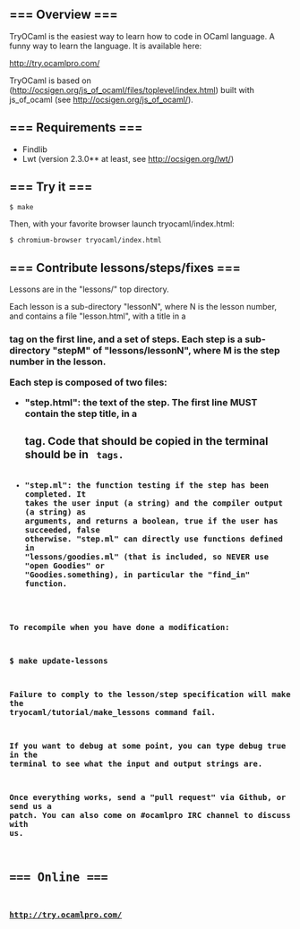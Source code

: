 === Overview ===
----------------

TryOCaml is the easiest way to learn how to code in OCaml language. A
funny way to learn the language. It is available here:

http://try.ocamlpro.com/

TryOCaml is based on
(http://ocsigen.org/js_of_ocaml/files/toplevel/index.html) built with
js_of_ocaml (see http://ocsigen.org/js_of_ocaml/).

=== Requirements ===
-------------------

  * Findlib
  * Lwt (version 2.3.0** at least, see http://ocsigen.org/lwt/)

=== Try it ===
--------------

    $ make

Then, with your favorite browser launch tryocaml/index.html:

    $ chromium-browser tryocaml/index.html

=== Contribute lessons/steps/fixes ===
--------------------------------------

Lessons are in the "lessons/" top directory.

Each lesson is a sub-directory "lessonN", where N is the lesson
number, and contains a file "lesson.html", with a title in a <h3> tag
on the first line, and a set of steps. Each step is a sub-directory
"stepM" of "lessons/lessonN", where M is the step number in the
lesson.

Each step is composed of two files:
- "step.html": the text of the step. The first line MUST contain the step title,
 in a <h3> tag. Code that should be copied in the terminal should be in
 <code> tags.
- "step.ml": the function testing if the step has been completed. It takes
 the user input (a string) and the compiler output (a string) as arguments,
 and returns a boolean, true if the user has succeeded, false otherwise.
 "step.ml" can directly use functions defined in "lessons/goodies.ml"
 (that is included, so NEVER use "open Goodies" or "Goodies.something),
 in particular the "find_in" function.

To recompile when you have done a modification:

   $ make update-lessons

Failure to comply to the lesson/step specification will make the
tryocaml/tutorial/make_lessons command fail.

If you want to debug at some point, you can type 
   debug true 
in the terminal to see what the input and output strings are.

Once everything works, send a "pull request" via Github, or send us a
patch. You can also come on #ocamlpro IRC channel to discuss with us.

=== Online ===
--------------

http://try.ocamlpro.com/
